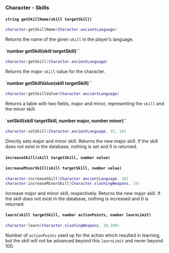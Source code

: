 ### Character - Skills

#### `string getSkillName(skill targetSkill)`

```lua
character:getSkillName(Character.ancientLanguage)
```
Returns the name of the given `skill` in the player’s language.

#### `number getSkill(skill targetSkill)``
```lua
character:getSkill(Character.ancientLanguage)
```

Returns the major `skill` value for the character.
#### `number getSkillValue(skill targetSkill)``

```lua
character:getSkillValue(Character.ancientLanguage)
```

Returns a table with two fields, major and minor, representing the `skill` and the minor skill.

#### `setSkill(skill targetSkill, number major, number minor)``
```lua
character:setSkill(Character.ancientLanguage, 15, 10)
```
Directly sets major and minor skill. Returns the new major skill. If the skill does not exist in the database, nothing is set and 0 is returned.

#### `increaseSkill(skill targetSkill, number value)`
#### `increaseMinorSkill(skill targetSkill, number value)`
```lua
character:increaseSkill(Character.ancientLanguage, 10)
character:increaseMinorSkill(Character.slashingWeapons, 10)
```
Increase major and minor skill, respectively. Returns the new major skill. If the skill does not exist in the database, nothing is increased and 0 is returned.

#### `learn(skill targetSkill, number actionPoints, number learnLimit)`
```lua
character:learn(Character.slashingWeapons, 10,100)
```
Number of `actionPoints` used up for the action which resulted in learning, but the skill will not be advanced beyond this `learnLimit` and never beyond 100.
